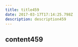```yaml
---
title: title459
date: 2017-03-17T17:14:25.798Z
description: description459
---
```


## content459
  
